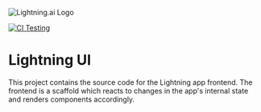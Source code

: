 ![Lightning.ai Logo](https://raw.githubusercontent.com/gridai/lightning-ui/master/src/resources/images/lighting-logo-with-text.svg?token=GHSAT0AAAAAABQG3SDLWTKOT2Y7ESSAABYIYP5DXSA "Lightning.ai")

[![CI Testing](https://github.com/gridai/lightning-ui/actions/workflows/ci-testing.yaml/badge.svg?branch=master)](https://github.com/gridai/lightning-ui/actions/workflows/ci-testing.yaml)

# Lightning UI

This project contains the source code for the Lightning app frontend.
The frontend is a scaffold which reacts to changes in the app's internal
state and renders components accordingly.
  